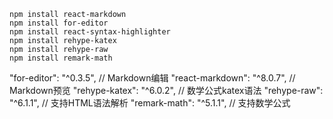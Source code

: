 ```
npm install react-markdown
npm install for-editor
npm install react-syntax-highlighter
npm install rehype-katex
npm install rehype-raw
npm install remark-math

```

"for-editor": "^0.3.5", // Markdown编辑
"react-markdown": "^8.0.7", // Markdown预览
"rehype-katex": "^6.0.2", // 数学公式katex语法
"rehype-raw": "^6.1.1", // 支持HTML语法解析
"remark-math": "^5.1.1", // 支持数学公式 